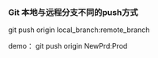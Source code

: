 ### Git 本地与远程分支不同的push方式

git push origin local_branch:remote_branch 

demo： git push origin NewPrd:Prod

